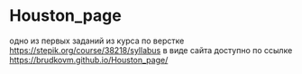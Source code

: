 # Houston_page  
одно из первых заданий из курса по верстке https://stepik.org/course/38218/syllabus
в виде сайта доступно по ссылке https://brudkovm.github.io/Houston_page/
